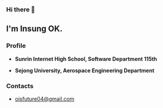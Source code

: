 ### Hi there 👋 


## I'm Insung OK.

### Profile

* __Sunrin Internet High School, Software Department 115th__

* __Sejong University, Aerospace Engineering Department__

### Contacts

* oisfuture04@gmail.com
